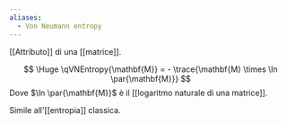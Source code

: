 ```yaml
---
aliases:
  - Von Neumann entropy
---
```

[[Attributo]] di una [[matrice]].

$$
\Huge
\qVNEntropy{\mathbf{M}} = - \trace{\mathbf{M} \times \ln \par{\mathbf{M}}}
$$
Dove $\ln \par{\mathbf{M}}$ è il [[logaritmo naturale di una matrice]].

Simile all'[[entropia]] classica.